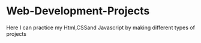 # Web-Development-Projects
Here I can practice my Html,CSSand Javascript by making different types of projects
